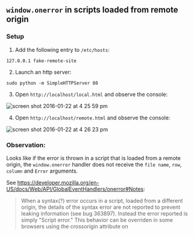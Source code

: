 ## `window.onerror` in scripts loaded from remote origin

### Setup

1. Add the following entry to `/etc/hosts`:

```
127.0.0.1 fake-remote-site
```

2. Launch an http server:

```
sudo python -m SimpleHTTPServer 80
```

3. Open `http://localhost/local.html` and observe the console:

![screen shot 2016-01-22 at 4 25 59 pm](https://cloud.githubusercontent.com/assets/1486609/12526728/74224bc8-c125-11e5-8bce-b1cdc714795e.png)

4. Open `http://localhost/remote.html` and observe the console:

![screen shot 2016-01-22 at 4 26 23 pm](https://cloud.githubusercontent.com/assets/1486609/12526730/787eadba-c125-11e5-8dbc-1bc35619e8c0.png)

### Observation:

Looks like if the error is thrown in a script that is loaded from a remote origin, the `window.onerror` handler does not receive the `file name`, `row`, `column` and `Error` arguments.

See https://developer.mozilla.org/en-US/docs/Web/API/GlobalEventHandlers/onerror#Notes:

> When a syntax(?) error occurs in a script, loaded from a different origin, the details of the syntax error are not reported to prevent leaking information (see bug 363897). Instead the error reported is simply "Script error." This behavior can be overriden in some browsers using the crossorigin attribute on <script> and having the server send the appropriate CORS HTTP response headers.

